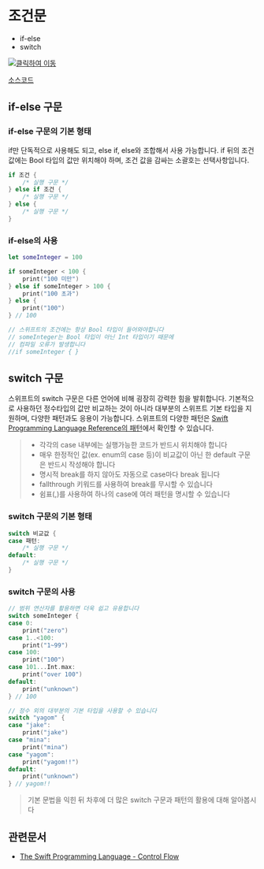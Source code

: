 # 조건문

* if-else
* switch


[![클릭하여 이동](http://img.youtube.com/vi/TmO3cTiJDIc/0.jpg)](http://www.youtube.com/watch?v=TmO3cTiJDIc "conditional")

[소스코드](conditional.swift)


## if-else 구문

### if-else 구문의 기본 형태

if만 단독적으로 사용해도 되고, else if, else와 조합해서 사용 가능합니다.
if 뒤의 조건 값에는 Bool 타입의 값만 위치해야 하며, 조건 값을 감싸는 소괄호는 선택사항입니다.

```swift
if 조건 {
    /* 실행 구문 */
} else if 조건 {
    /* 실행 구문 */
} else {
    /* 실행 구문 */
}
```

### if-else의 사용
```swift
let someInteger = 100

if someInteger < 100 {
    print("100 미만")
} else if someInteger > 100 {
    print("100 초과")
} else {
    print("100")
} // 100

// 스위프트의 조건에는 항상 Bool 타입이 들어와야합니다
// someInteger는 Bool 타입이 아닌 Int 타입이기 때문에
// 컴파일 오류가 발생합니다
//if someInteger { }
```

## switch 구문
스위프트의 switch 구문은 다른 언어에 비해 굉장히 강력한 힘을 발휘합니다. 기본적으로 사용하던 정수타입의 값만 비교하는 것이 아니라 대부분의 스위프트 기본 타입을 지원하며, 다양한 패턴과도 응용이 가능합니다. 스위프트의 다양한 패턴은 [Swift Programming Language Reference의 패턴](https://developer.apple.com/library/content/documentation/Swift/Conceptual/Swift_Programming_Language/Patterns.html#//apple_ref/doc/uid/TP40014097-CH36-ID419)에서 확인할 수 있습니다.

> * 각각의 case 내부에는 실행가능한 코드가 반드시 위치해야 합니다
> * 매우 한정적인 값(ex. enum의 case 등)이 비교값이 아닌 한 default 구문은 반드시 작성해야 합니다
> * 명시적 break를 하지 않아도 자동으로 case마다 break 됩니다  
> * fallthrough 키워드를 사용하여 break를 무시할 수 있습니다
> * 쉼표(,)를 사용하여 하나의 case에 여러 패턴을 명시할 수 있습니다

### switch 구문의 기본 형태

```swift
switch 비교값 {
case 패턴:
    /* 실행 구문 */
default:
    /* 실행 구문 */
}
```

### switch 구문의 사용

```swift
// 범위 연산자를 활용하면 더욱 쉽고 유용합니다
switch someInteger {
case 0:
    print("zero")
case 1..<100:
    print("1~99")
case 100:
    print("100")
case 101...Int.max:
    print("over 100")
default:
    print("unknown")
} // 100

// 정수 외의 대부분의 기본 타입을 사용할 수 있습니다
switch "yagom" {
case "jake":
    print("jake")
case "mina":
    print("mina")
case "yagom":
    print("yagom!!")
default:
    print("unknown")
} // yagom!!

```

> 기본 문법을 익힌 뒤 차후에 더 많은 switch 구문과 패턴의 활용에 대해 알아봅시다


## 관련문서

* [The Swift Programming Language - Control Flow](https://developer.apple.com/library/content/documentation/Swift/Conceptual/Swift_Programming_Language/ControlFlow.html)
